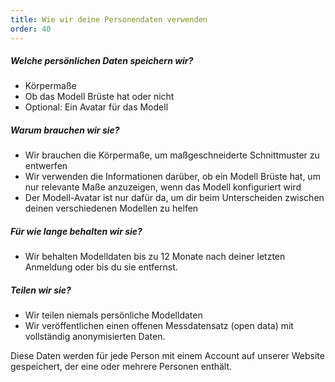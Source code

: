 ```yaml
---
title: Wie wir deine Personendaten verwenden
order: 40
---
```


##### Welche persönlichen Daten speichern wir?

-   Körpermaße
-   Ob das Modell Brüste hat oder nicht
-   Optional: Ein Avatar für das Modell

##### Warum brauchen wir sie?

-   Wir brauchen die Körpermaße, um maßgeschneiderte Schnittmuster zu entwerfen
-   Wir verwenden die Informationen darüber, ob ein Modell Brüste hat, um nur relevante Maße anzuzeigen, wenn das Modell konfiguriert wird
-   Der Modell-Avatar ist nur dafür da, um dir beim Unterscheiden zwischen deinen verschiedenen Modellen zu helfen

##### Für wie lange behalten wir sie?

-   Wir behalten Modelldaten bis zu 12 Monate nach deiner letzten Anmeldung oder bis du sie entfernst.

##### Teilen wir sie?

-   Wir teilen niemals persönliche Modelldaten
-   Wir veröffentlichen einen offenen Messdatensatz (open data) mit vollständig anonymisierten Daten.

<Note>
Diese Daten werden für jede Person mit einem Account auf unserer Website gespeichert, der eine oder mehrere Personen enthält.
</Note>
